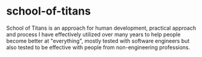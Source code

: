 # school-of-titans
School of Titans is an approach for human development, practical approach and process I have effectively utilized over many years to help people become better at "everything", mostly tested with software engineers but also tested to be effective with people from non-engineering professions.

